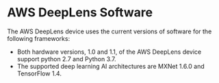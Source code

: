 # AWS DeepLens Software<a name="deeplens-software"></a>

The AWS DeepLens device uses the current versions of software for the following frameworks:
+ Both hardware versions, 1\.0 and 1\.1, of the AWS DeepLens device support python 2\.7 and Python 3\.7\.
+ The supported deep learning AI architectures are MXNet 1\.6\.0 and TensorFlow 1\.4\.